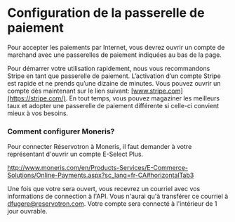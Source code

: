 # Configuration de la passerelle de paiement



Pour accepter les paiements par Internet, vous devrez ouvrir un compte de marchand avec une passerelles de paiement indiquées au bas de la page.

Pour démarrer votre utilisation rapidement, nous vous recommandons Stripe en tant que passerelle de paiement. L’activation d’un compte Stripe est rapide et ne prends qu’une dizaine de minutes. Vous pouvez ouvrir un compte dès maintenant sur le lien suivant: [www.stripe.com](https://stripe.com/). En tout temps, vous pouvez magaziner les meilleurs taux et adopter une passerelle de paiement différente si celle-ci convient mieux à vos besoins. 



### Comment configurer Moneris?


Pour connecter Réservotron à Moneris, il faut demander à votre représentant d'ouvrir un compte E-Select Plus. 

http://www.moneris.com/en/Products-Services/E-Commerce-Solutions/Online-Payments.aspx?sc_lang=fr-CA#horizontalTab3

Une fois que votre sera ouvert, vous recevrez un courriel avec vos informations de connection à l'API. Vous n'aurai qu'à transférer ce courriel à dfugere@reservotron.com. Votre compte sera connecté à l'intérieur de 1 jour ouvrable. 